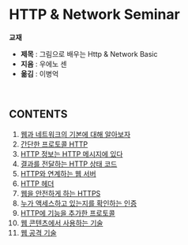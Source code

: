 # HTTP & Network Seminar

**교재**

* **제목** : 그림으로 배우는 Http & Network Basic
* **지음** : 우에노 센
* **옮김** : 이병억

<br>

## CONTENTS

<ol>
  <li><a href="https://github.com/LeeSM0518/http-and-network/chapter01">웹과 네트워크의 기본에 대해 알아보자</a></li>
  <li><a href="https://github.com/LeeSM0518/http-and-network/chapter02">간단한 프로토콜 HTTP</a></li>
<li><a href="https://github.com/LeeSM0518/http-and-network/chapter03">HTTP 정보는 HTTP 메시지에 있다</a></li>
  <li><a href="https://github.com/LeeSM0518/http-and-network/chapter04">결과를 전달하는 HTTP 상태 코드</a></li>
  <li><a href="https://github.com/LeeSM0518/http-and-network/chapter05">HTTP와 연계하는 웹 서버</a></li>
  <li><a href="https://github.com/LeeSM0518/http-and-network/chapter06">HTTP 헤더</a></li>
  <li><a href="https://github.com/LeeSM0518/http-and-network/chapter07">웹을 안전하게 하는 HTTPS</a></li>
  <li><a href="https://github.com/LeeSM0518/http-and-network/chapter08">누가 액세스하고 있는지를 확인하는 인증</a></li>
  <li><a href="https://github.com/LeeSM0518/http-and-network/chapter09">HTTP에 기능을 추가한 프로토콜</a></li>
  <li><a href="https://github.com/LeeSM0518/http-and-network/chapter10">웹 콘텐츠에서 사용하는 기술</a></li>
  <li><a href="https://github.com/LeeSM0518/http-and-network/chapter11">웹 공격 기술</a></li>
</ol>